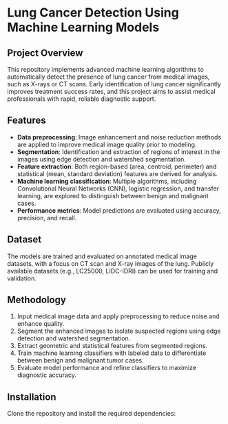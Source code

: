 # Lung Cancer Detection Using Machine Learning Models

## Project Overview

This repository implements advanced machine learning algorithms to automatically detect the presence of lung cancer from medical images, such as X-rays or CT scans. Early identification of lung cancer significantly improves treatment success rates, and this project aims to assist medical professionals with rapid, reliable diagnostic support.

## Features

- **Data preprocessing**: Image enhancement and noise reduction methods are applied to improve medical image quality prior to modeling.
- **Segmentation**: Identification and extraction of regions of interest in the images using edge detection and watershed segmentation.
- **Feature extraction**: Both region-based (area, centroid, perimeter) and statistical (mean, standard deviation) features are derived for analysis.
- **Machine learning classification**: Multiple algorithms, including Convolutional Neural Networks (CNN), logistic regression, and transfer learning, are explored to distinguish between benign and malignant cases.
- **Performance metrics**: Model predictions are evaluated using accuracy, precision, and recall.

## Dataset

The models are trained and evaluated on annotated medical image datasets, with a focus on CT scan and X-ray images of the lung. Publicly available datasets (e.g., LC25000, LIDC-IDRI) can be used for training and validation.

## Methodology

1. Input medical image data and apply preprocessing to reduce noise and enhance quality.
2. Segment the enhanced images to isolate suspected regions using edge detection and watershed segmentation.
3. Extract geometric and statistical features from segmented regions.
4. Train machine learning classifiers with labeled data to differentiate between benign and malignant tumor cases.
5. Evaluate model performance and refine classifiers to maximize diagnostic accuracy.

## Installation

Clone the repository and install the required dependencies:

